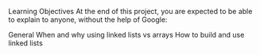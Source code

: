 

Learning Objectives
At the end of this project, you are expected to be able to explain to anyone, without the help of Google:

General
When and why using linked lists vs arrays
How to build and use linked lists


